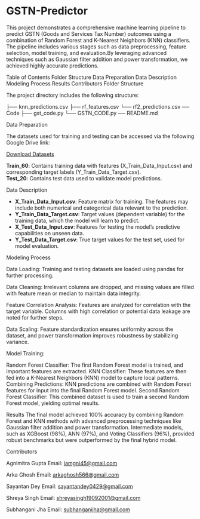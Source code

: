 # GSTN-Predictor
This project demonstrates a comprehensive machine learning pipeline to predict GSTN (Goods and Services Tax Number) outcomes using a combination of Random Forest and K-Nearest Neighbors (KNN) classifiers. The pipeline includes various stages such as data preprocessing, feature selection, model training, and evaluation.By leveraging advanced techniques such as Gaussian filter addition and power transformation, we achieved highly accurate predictions.

Table of Contents
Folder Structure
Data Preparation
Data Description
Modeling Process
Results
Contributors
Folder Structure


The project directory includes the following structure:

   ├── knn_predictions.csv
   ├── rf_features.csv
   └── rf2_predictions.csv
── Code
   ├── gst_code.py
   └── GSTN_CODE.py
── README.md


Data Preparation

The datasets used for training and testing can be accessed via the following Google Drive link:

[Download Datasets](https://drive.google.com/drive/folders/1Pmw_BkYj1faSquKwGo28-87XFOUJenZZ?usp=drive_link)

**Train_60**: Contains training data with features (X_Train_Data_Input.csv) and corresponding target labels (Y_Train_Data_Target.csv).  
**Test_20**: Contains test data used to validate model predictions.

Data Description

- **X_Train_Data_Input.csv**: Feature matrix for training. The features may include both numerical and categorical data relevant to the prediction.
- **Y_Train_Data_Target.csv**: Target values (dependent variable) for the training data, which the model will learn to predict.
- **X_Test_Data_Input.csv**: Features for testing the model’s predictive capabilities on unseen data.
- **Y_Test_Data_Target.csv**: True target values for the test set, used for model evaluation.

Modeling Process

Data Loading:
Training and testing datasets are loaded using pandas for further processing.

Data Cleaning:
Irrelevant columns are dropped, and missing values are filled with feature mean or median to maintain data integrity.

Feature Correlation Analysis:
Features are analyzed for correlation with the target variable. Columns with high correlation or potential data leakage are noted for further steps.

Data Scaling:
Feature standardization ensures uniformity across the dataset, and power transformation improves robustness by stabilizing variance.

Model Training:

Random Forest Classifier: The first Random Forest model is trained, and important features are extracted.
KNN Classifier: These features are then fed into a K-Nearest Neighbors (KNN) model to capture local patterns.
Combining Predictions: KNN predictions are combined with Random Forest features for input into the final Random Forest model.
Second Random Forest Classifier: This combined dataset is used to train a second Random Forest model, yielding optimal results.

Results
The final model achieved 100% accuracy by combining Random Forest and KNN methods with advanced preprocessing techniques like Gaussian filter addition and power transformation.
Intermediate models, such as XGBoost (98%), ANN (97%), and Voting Classifiers (96%), provided robust benchmarks but were outperformed by the final hybrid model.


Contributors

Agnimitra Gupta
Email: iamgni45@gmail.com

Arka Ghosh
Email: arkaghosh566@gmail.com

Sayantan Dey
Email: sayantandey0429@gmail.com

Shreya Singh
Email: shreyasingh19092001@gmail.com

Subhangani Jha
Email: subhanganijha@gmail.com
